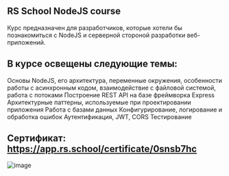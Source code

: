 ## RS School NodeJS course
Курс предназначен для разработчиков, которые хотели бы познакомиться с NodeJS и серверной стороной разработки веб-приложений.

## В курсе освещены следующие темы:

Основы NodeJS, его архитектура, переменные окружения, особенности работы с асинхронным кодом, взаимодействие с файловой системой, работа с потоками
Построение REST API на базе фреймворка Express
Архитектурные паттерны, используемые при проектировании приложения
Работа с базами данных
Конфигурирование, логирование и обработка ошибок
Аутентификация, JWT, CORS
Тестирование

## Сертификат: https://app.rs.school/certificate/0snsb7hc

![image](https://user-images.githubusercontent.com/55188582/224090618-1c154a01-d813-46fa-bfbf-b5e0302fde2c.png)

